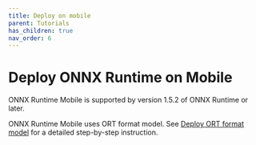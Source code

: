 ```yaml
---
title: Deploy on mobile
parent: Tutorials
has_children: true
nav_order: 6
---
```


# Deploy ONNX Runtime on Mobile

ONNX Runtime Mobile is supported by version 1.5.2 of ONNX Runtime or later.

ONNX Runtime Mobile uses ORT format model. See [Deploy ORT format model](../ort-format-model) for a detailed step-by-step instruction.
